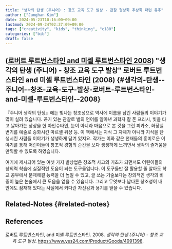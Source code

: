 ```yaml
---
title: "생각의 탄생 (주니어) : 창조 교육 도구 발상 - 관찰 형상화 추상화 패턴 유추"
author: ["Junghan Kim"]
date: 2024-05-23T10:16:00+09:00
lastmod: 2024-09-24T02:37:09+09:00
tags: ["creativity", "kids", "thinking", "c180"]
categories: ["bib"]
draft: false
---
```


## (<a href="#citeproc_bib_item_1">로버트 루트번스타인 and 미셸 루트번스타인 2008</a>) "생각의 탄생 (주니어) - 창조 교육 도구 발상" 로버트 루트번스타인 and 미셸 루트번스타인 (2008) {#생각의-탄생--주니어--창조-교육-도구-발상-로버트-루트번스타인-and-미셸-루트번스타인--2008}

『주니어 생각의 탄생』에는 빛나는 창조성으로 역사에 이름을 남긴 사람들의 이야기가 많이 실려 있습니다. 끈기 있는 관찰로 벌의 언어를 알아낸 과학자 칼 폰 프리시, 빛을 타고 날아가는 상상을 한 아인슈타인, 눈이 아니라 마음으로 본 것을 그린 피카소, 화장실 변기를 예술로 승화시킨 마르셀 뒤샹 등. 이 책에서는 지식 그 자체가 아니라 지식을 탄생시킨 사람들 이야기가 생생하게 담겨 있지요. 작가는 이와 같은 천재들의 흥미로운 이야기를 통해 어린이들이 창조적 경험의 순간을 보다 생생하게 느끼면서 생각의 즐거움을 만끽할 수 있도록 하였습니다.

여기에 제시되어 있는 여섯 가지 발상법은 창조적 사고의 기초가 되면서도 어린이들의 창의력 학습에 실질적인 도움이 되는 도구들입니다. 이 도구들만 잘 활용할 줄 알아도 학교 공부에서 문제해결 능력을 더 높일 수 있고, 글 쓰는 기술보다는 창의적인 생각의 비중이 높은 논술에서 큰 도움을 얻을 수 있습니다. 그리고 무엇보다 남다른 창조성이 내 안에도 잠재해 있다는 사실에서 커다란 자신감과 용기를 얻을 수 있습니다.


## Related-Notes {#related-notes}

## References

<style>.csl-entry{text-indent: -1.5em; margin-left: 1.5em;}</style><div class="csl-bib-body">
  <div class="csl-entry"><a id="citeproc_bib_item_1"></a>로버트 루트번스타인, and 미셸 루트번스타인. 2008. <i>생각의 탄생 (주니어) - 창조 교육 도구 발상</i>. <a href="https://www.yes24.com/Product/Goods/4991398">https://www.yes24.com/Product/Goods/4991398</a>.</div>
</div>
